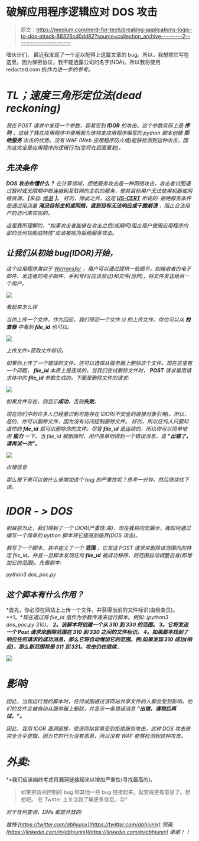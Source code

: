 # 破解应用程序逻辑应对 DOS 攻击

> 原文：<https://medium.com/nerd-for-tech/breaking-applications-logic-to-dos-attack-88326cd0dd82?source=collection_archive---------2----------------------->

嘿伙计们，
最近我发现了一个足以配得上这篇文章的 bug。所以，我想把它写在这里。因为保密协议，我不能透露公司的名字(NDA)。所以我将使用 redacted.com 的*作为进一步的参考。*

# *TL；速度三角形定位法(dead reckoning)*

*我在 POST 请求中发现一个参数，容易受到 ***IDOR*** 的攻击。这个参数实际上是 ***序列*** ，这给了我在应用程序中使用我为该特定应用程序编写的 python 脚本创建 ***拒绝服务*** 攻击的优势。没有 WAF (Web 应用程序防火墙)能够检测到这种攻击，因为这完全是应用程序的逻辑行为(您将在后面看到)。*

## *先决条件*

***DOS 攻击你懂什么？** *在计算领域，拒绝服务攻击是一种网络攻击，攻击者试图通过暂时或无限期中断连接到互联网的主机的服务，使其目标用户无法使用机器或网络资源。【来自:* [*维基*](https://en.wikipedia.org/wiki/Denial-of-service_attack) *】。*
好的，除此之外，这是 [**US-CERT**](https://us-cert.cisa.gov/ncas/tips/ST04-015) 所说的:
*拒绝服务条件是通过用流量* ***淹没目标主机或网络，直到目标无法响应或干脆崩溃*** *，阻止合法用户的访问来实现的。**

*这是我所理解的，“*如果攻击者能够在攻击之后(或期间)阻止用户使用应用程序内部的任何功能或特性”应该被视为拒绝服务攻击*。*

## *让我们从初始 bug(IDOR)开始，*

*这个应用程序类似于 [Wetransfer](https://wetransfer.com) ，用户可以通过提供一些细节，如接收者的电子邮件、发送者的电子邮件、手机号码(应该验证)和文件(当然)，将文件发送给另一个用户。*

*![](img/5c9f6c300028a3cb53e827b5853d9eef.png)*

*看起来怎么样*

*当你上传一个文件，作为回应，我们得到一个文件 id 的上传文件。你也可以从 ***检查器*** 中看到 ***file_id*** 也可以。*

*![](img/64205835fe0fa732e493ed6b83099906.png)*

*上传文件>获取文件标识。*

*如果你上传了一个错误的文件，还可以选择从服务器上删除这个文件。现在这里有一个问题， ***file_id*** 本质上是连续的，当我们尝试删除文件时， ***POST*** 请求是用请求体中的 ***file_id*** 参数生成的。下面是删除文件的请求:*

*![](img/aff4968060b9742f3c76cc0f819194c4.png)*

*如果文件存在，则显示**成功**，否则**失败**。*

*现在你们中的许多人已经意识到可能存在 IDOR(不安全的直接对象引用)。所以，是的，你可以删除文件，因为没有访问控制删除文件。
好的，所以任何人只要知道你的 ***file_id*** 就可以删除你的文件。尽管 ***file_id*** 是连续的，所以你可以简单地用 ***蛮力*** 一下。当 file_id 被删除时，用户简单地得到一个错误消息，说 ***“出错了，请再试一次”。****

*![](img/96430b86b9d651ed36bdee27c0a19f9c.png)*

*出错信息*

*那么接下来可以做什么来增加这个 bug 的严重性呢？思考一分钟，然后继续往下读。*

# ***IDOR - > DOS***

*到目前为止，我们得到了一个 IDOR(严重性:高)，现在我将向您展示，我如何通过编写一个简单的 python 脚本将它提高到临界(DOS 攻击)。*

*我写了一个脚本，其中定义了一个 ***范围*** ，它发送 POST 请求来删除该范围内的特定 file_id。并且一旦脚本发现任何 ***file_id*** 被成功移除，则范围自动调整自身(即增加它的范围)。先看剧本:*

*python3 dos_poc.py*

## ***这个脚本有什么作用？***

*首先，你必须在网站上上传一个文件，并获得当前的文件标识(由检查员)。
**1。**现在通过将 file_id 值作为参数传递来运行脚本。例如:
(python3 dos_poc.py 310)。
**2。该脚本将创建一个从 310 到 330 的范围。
**3。它将发送一个 Post 请求来删除范围在 310 到 330 之间的文件标识。
**4。如果脚本找到了响应任何请求的成功消息，那么它将自动增加它的范围。例:如果发现 310 成功(响应)，那么新范围将是 311 到 331。攻击仍在继续..*******

*![](img/51f07341fd2d9376f6c3927225b535ad.png)*

# ***影响***

*因此，当我运行我的脚本时，任何试图通过该网站共享文件的人都会受到影响，他们的文件会被自动从服务器上删除，并显示一条错误消息 ***“出错，请稍后再试。”。****

*因此，我用 IDOR 漏洞链接，使该网站容易受到拒绝服务攻击。这种 DOS 攻击是完全合乎逻辑，因为它的行为没有恶意，所以没有 WAF 能够检测到这种攻击。*

# *外卖:*

*>我们应该始终考虑将漏洞链接起来以增加严重性(寻找最高的)。
>如果把访问控制的 bug 和其他一些 bug 链接起来，就变得更有意思了。想想吧。
>在 Twitter 上关注我了解更多信息。😉*

*对于任何查询，DMs 都是开放的:*

*推特:[https://twitter.com/abhiunix](https://twitter.com/abhiunix)
领英:[https://linkedin.com/in/abhiunix](https://linkedin.com/in/abhiunix)
谢谢！！*